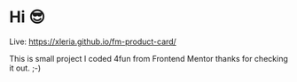 # Hi 😎

Live: https://xleria.github.io/fm-product-card/

This is small project I coded 4fun from Frontend Mentor thanks for checking it out. ;-)

